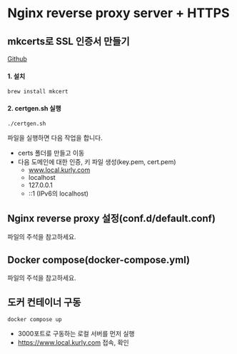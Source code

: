 # Nginx reverse proxy server + HTTPS

## mkcerts로 SSL 인증서 만들기
[Github](https://github.com/FiloSottile/mkcert)  

#### 1. 설치
```
brew install mkcert
```

#### 2. certgen.sh 실행
```
./certgen.sh
```
파일을 실행하면 다음 작업을 합니다.
- certs 폴더를 만들고 이동
- 다음 도메인에 대한 인증, 키 파일 생성(key.pem, cert.pem)
  - www.local.kurly.com
  - localhost
  - 127.0.0.1
  - ::1 (IPv6의 localhost)

## Nginx reverse proxy 설정(conf.d/default.conf)
파일의 주석을 참고하세요.

## Docker compose(docker-compose.yml)
파일의 주석을 참고하세요.

## 도커 컨테이너 구동
```
docker compose up
```
- 3000포트로 구동하는 로컬 서버를 먼저 실행
- https://www.local.kurly.com 접속, 확인